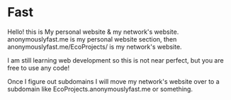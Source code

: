 # Fast

Hello! this is My personal website & my network's website. 
anonymouslyfast.me is my personal website section,
then anonymouslyfast.me/EcoProjects/ is my network's website.

I am still learning web development so this is not near perfect,
but you are free to use any code!

Once I figure out subdomains I will move my network's website over 
to a subdomain like EcoProjects.anonymouslyfast.me or something.
